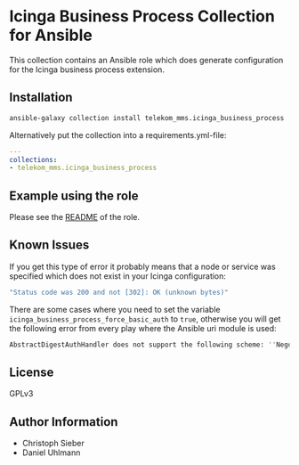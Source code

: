 # Icinga Business Process Collection for Ansible

This collection contains an Ansible role which does generate configuration for the Icinga business process extension.

## Installation

```bash
ansible-galaxy collection install telekom_mms.icinga_business_process
```

Alternatively put the collection into a requirements.yml-file:

```yaml
---
collections:
- telekom_mms.icinga_business_process
```

## Example using the role

Please see the [README](roles/ansible_icinga_business_process/README.md) of the role.


## Known Issues

If you get this type of error it probably means that a node or service was specified which does not exist in your Icinga configuration:
```bash
"Status code was 200 and not [302]: OK (unknown bytes)"
```

There are some cases where you need to set the variable `icinga_business_process_force_basic_auth` to `true`, otherwise you will get the following error from every play where the Ansible uri module is used:

```bash
AbstractDigestAuthHandler does not support the following scheme: ''Negotiate''
```
## License

GPLv3

## Author Information

* Christoph Sieber
* Daniel Uhlmann
